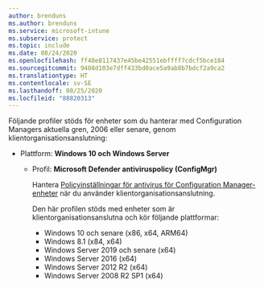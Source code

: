 ```yaml
---
author: brenduns
ms.author: brenduns
ms.service: microsoft-intune
ms.subservice: protect
ms.topic: include
ms.date: 08/24/2020
ms.openlocfilehash: ff48e8117437e45be42551ebffff7cdcf5bce184
ms.sourcegitcommit: 9408d103e7dff433bd0ace5a9ab8b7bdcf2a9ca2
ms.translationtype: HT
ms.contentlocale: sv-SE
ms.lasthandoff: 08/25/2020
ms.locfileid: "88820313"
---
```

<!--Don't apply H2/H3 in this include file since they are context driven by article-->
Följande profiler stöds för enheter som du hanterar med Configuration Managers aktuella gren, 2006 eller senare, genom klientorganisationsanslutning:
<!--The following profiles are supported for devices you manage with Configuration Manager Technical Preview 2007 or later, through the tenant attach scenario:-->

- Plattform: **Windows 10 och Windows Server**

  - Profil: **Microsoft Defender antiviruspolicy (ConfigMgr)**
  
    Hantera [Policyinställningar för antivirus för Configuration Manager-enheter](../../protect/antivirus-microsoft-defender-settings-windows-tenant-attach.md) när du använder klientorganisationsanslutning.

    Den här profilen stöds med enheter som är klientorganisationsanslutna och kör följande plattformar:
    - Windows 10 och senare (x86, x64, ARM64)
    - Windows 8.1 (x84, x64)
    - Windows Server 2019 och senare (x64)
    - Windows Server 2016 (x64)
    - Windows Server 2012 R2 (x64)
    - Windows Server 2008 R2 SP1 (x64)
